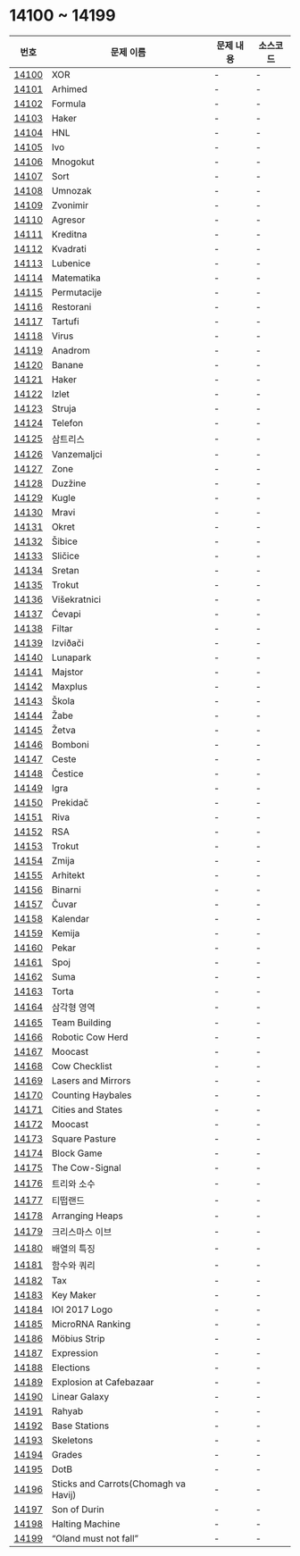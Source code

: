 # 14100 ~ 14199

번호 | 문제 이름 | 문제 내용 | 소스코드
--- | --- | --- | ---
[14100](https://www.acmicpc.net/problem/14100) | XOR | - | -
[14101](https://www.acmicpc.net/problem/14101) | Arhimed | - | -
[14102](https://www.acmicpc.net/problem/14102) | Formula | - | -
[14103](https://www.acmicpc.net/problem/14103) | Haker | - | -
[14104](https://www.acmicpc.net/problem/14104) | HNL | - | -
[14105](https://www.acmicpc.net/problem/14105) | Ivo | - | -
[14106](https://www.acmicpc.net/problem/14106) | Mnogokut | - | -
[14107](https://www.acmicpc.net/problem/14107) | Sort | - | -
[14108](https://www.acmicpc.net/problem/14108) | Umnozak | - | -
[14109](https://www.acmicpc.net/problem/14109) | Zvonimir | - | -
[14110](https://www.acmicpc.net/problem/14110) | Agresor | - | -
[14111](https://www.acmicpc.net/problem/14111) | Kreditna | - | -
[14112](https://www.acmicpc.net/problem/14112) | Kvadrati | - | -
[14113](https://www.acmicpc.net/problem/14113) | Lubenice | - | -
[14114](https://www.acmicpc.net/problem/14114) | Matematika | - | -
[14115](https://www.acmicpc.net/problem/14115) | Permutacije | - | -
[14116](https://www.acmicpc.net/problem/14116) | Restorani | - | -
[14117](https://www.acmicpc.net/problem/14117) | Tartufi | - | -
[14118](https://www.acmicpc.net/problem/14118) | Virus | - | -
[14119](https://www.acmicpc.net/problem/14119) | Anadrom | - | -
[14120](https://www.acmicpc.net/problem/14120) | Banane | - | -
[14121](https://www.acmicpc.net/problem/14121) | Haker | - | -
[14122](https://www.acmicpc.net/problem/14122) | Izlet | - | -
[14123](https://www.acmicpc.net/problem/14123) | Struja | - | -
[14124](https://www.acmicpc.net/problem/14124) | Telefon | - | -
[14125](https://www.acmicpc.net/problem/14125) | 삼트리스 | - | -
[14126](https://www.acmicpc.net/problem/14126) | Vanzemaljci | - | -
[14127](https://www.acmicpc.net/problem/14127) | Zone | - | -
[14128](https://www.acmicpc.net/problem/14128) | Duzžine | - | -
[14129](https://www.acmicpc.net/problem/14129) | Kugle | - | -
[14130](https://www.acmicpc.net/problem/14130) | Mravi | - | -
[14131](https://www.acmicpc.net/problem/14131) | Okret | - | -
[14132](https://www.acmicpc.net/problem/14132) | Šibice | - | -
[14133](https://www.acmicpc.net/problem/14133) | Sličice | - | -
[14134](https://www.acmicpc.net/problem/14134) | Sretan | - | -
[14135](https://www.acmicpc.net/problem/14135) | Trokut | - | -
[14136](https://www.acmicpc.net/problem/14136) | Višekratnici | - | -
[14137](https://www.acmicpc.net/problem/14137) | Ćevapi | - | -
[14138](https://www.acmicpc.net/problem/14138) | Filtar | - | -
[14139](https://www.acmicpc.net/problem/14139) | Izviðači | - | -
[14140](https://www.acmicpc.net/problem/14140) | Lunapark | - | -
[14141](https://www.acmicpc.net/problem/14141) | Majstor | - | -
[14142](https://www.acmicpc.net/problem/14142) | Maxplus | - | -
[14143](https://www.acmicpc.net/problem/14143) | Škola | - | -
[14144](https://www.acmicpc.net/problem/14144) | Žabe | - | -
[14145](https://www.acmicpc.net/problem/14145) | Žetva | - | -
[14146](https://www.acmicpc.net/problem/14146) | Bomboni | - | -
[14147](https://www.acmicpc.net/problem/14147) | Ceste | - | -
[14148](https://www.acmicpc.net/problem/14148) | Čestice | - | -
[14149](https://www.acmicpc.net/problem/14149) | Igra | - | -
[14150](https://www.acmicpc.net/problem/14150) | Prekidač | - | -
[14151](https://www.acmicpc.net/problem/14151) | Riva | - | -
[14152](https://www.acmicpc.net/problem/14152) | RSA | - | -
[14153](https://www.acmicpc.net/problem/14153) | Trokut | - | -
[14154](https://www.acmicpc.net/problem/14154) | Zmija | - | -
[14155](https://www.acmicpc.net/problem/14155) | Arhitekt  | - | -
[14156](https://www.acmicpc.net/problem/14156) | Binarni | - | -
[14157](https://www.acmicpc.net/problem/14157) | Čuvar | - | -
[14158](https://www.acmicpc.net/problem/14158) | Kalendar | - | -
[14159](https://www.acmicpc.net/problem/14159) | Kemija | - | -
[14160](https://www.acmicpc.net/problem/14160) | Pekar | - | -
[14161](https://www.acmicpc.net/problem/14161) | Spoj | - | -
[14162](https://www.acmicpc.net/problem/14162) | Suma | - | -
[14163](https://www.acmicpc.net/problem/14163) | Torta | - | -
[14164](https://www.acmicpc.net/problem/14164) | 삼각형 영역 | - | -
[14165](https://www.acmicpc.net/problem/14165) | Team Building | - | -
[14166](https://www.acmicpc.net/problem/14166) | Robotic Cow Herd | - | -
[14167](https://www.acmicpc.net/problem/14167) | Moocast | - | -
[14168](https://www.acmicpc.net/problem/14168) | Cow Checklist | - | -
[14169](https://www.acmicpc.net/problem/14169) | Lasers and Mirrors | - | -
[14170](https://www.acmicpc.net/problem/14170) | Counting Haybales | - | -
[14171](https://www.acmicpc.net/problem/14171) | Cities and States | - | -
[14172](https://www.acmicpc.net/problem/14172) | Moocast | - | -
[14173](https://www.acmicpc.net/problem/14173) | Square Pasture | - | -
[14174](https://www.acmicpc.net/problem/14174) | Block Game | - | -
[14175](https://www.acmicpc.net/problem/14175) | The Cow-Signal | - | -
[14176](https://www.acmicpc.net/problem/14176) | 트리와 소수 | - | -
[14177](https://www.acmicpc.net/problem/14177) | 티떱랜드 | - | -
[14178](https://www.acmicpc.net/problem/14178) | Arranging Heaps | - | -
[14179](https://www.acmicpc.net/problem/14179) | 크리스마스 이브 | - | -
[14180](https://www.acmicpc.net/problem/14180) | 배열의 특징 | - | -
[14181](https://www.acmicpc.net/problem/14181) | 함수와 쿼리 | - | -
[14182](https://www.acmicpc.net/problem/14182) | Tax | - | -
[14183](https://www.acmicpc.net/problem/14183) | Key Maker | - | -
[14184](https://www.acmicpc.net/problem/14184) | IOI 2017 Logo | - | -
[14185](https://www.acmicpc.net/problem/14185) | MicroRNA Ranking | - | -
[14186](https://www.acmicpc.net/problem/14186) | Möbius Strip | - | -
[14187](https://www.acmicpc.net/problem/14187) | Expression | - | -
[14188](https://www.acmicpc.net/problem/14188) | Elections | - | -
[14189](https://www.acmicpc.net/problem/14189) | Explosion at Cafebazaar | - | -
[14190](https://www.acmicpc.net/problem/14190) | Linear Galaxy | - | -
[14191](https://www.acmicpc.net/problem/14191) | Rahyab | - | -
[14192](https://www.acmicpc.net/problem/14192) | Base Stations | - | -
[14193](https://www.acmicpc.net/problem/14193) | Skeletons | - | -
[14194](https://www.acmicpc.net/problem/14194) | Grades | - | -
[14195](https://www.acmicpc.net/problem/14195) | DotB | - | -
[14196](https://www.acmicpc.net/problem/14196) | Sticks and Carrots(Chomagh va Havij) | - | -
[14197](https://www.acmicpc.net/problem/14197) | Son of Durin | - | -
[14198](https://www.acmicpc.net/problem/14198) | Halting Machine | - | -
[14199](https://www.acmicpc.net/problem/14199) | “Oland must not fall” | - | -
